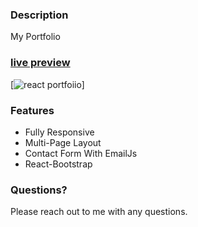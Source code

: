 ### Description

My Portfolio

### [live preview](https://michaelwpicot.github.io/react-portfolio/)

[![react portfoiio](https://i.imgur.com/oNPmVZy.png)]

### Features

- Fully Responsive
- Multi-Page Layout
- Contact Form With EmailJs
- React-Bootstrap

### Questions?

Please reach out to me with any questions.
